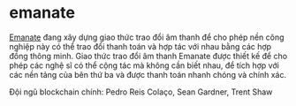 **emanate**
===

[Emanate](https://emanate.live/) đang xây dựng giao thức trao đổi âm thanh để cho phép nền công nghiệp này có thể trao đổi thanh toán và hợp tác với nhau bằng các hợp đồng thông minh. Giao thức trao đổi âm thanh Emanate được thiết kế để cho phép các nghệ sĩ có thể cộng tác mà không cần biết nhau, để tích hợp với các nền tảng của bên thứ ba và được thanh toán nhanh chóng và chính xác.

Đội ngũ blockchain chính: Pedro Reis Colaço, Sean Gardner, Trent Shaw